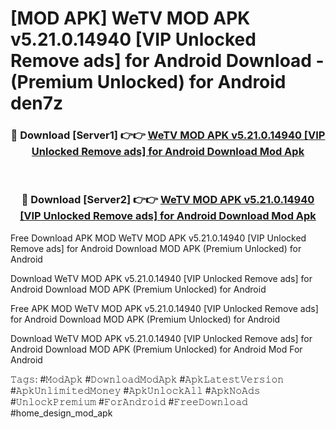 # [MOD APK] WeTV MOD APK v5.21.0.14940 [VIP Unlocked Remove ads] for Android Download - (Premium Unlocked) for Android den7z



<div align="center">
<h3>🔴 Download [Server1] 👉👉 <a href="https://momento.my/?title=WeTV_MOD_APK_v5.21.0.14940_[VIP_Unlocked_Remove_ads]_for_Android_Download">WeTV MOD APK v5.21.0.14940 [VIP Unlocked Remove ads] for Android Download Mod Apk</a></h3><br>

<h3>🔴 Download [Server2] 👉👉 <a href="https://momento.my/?title=WeTV_MOD_APK_v5.21.0.14940_[VIP_Unlocked_Remove_ads]_for_Android_Download">WeTV MOD APK v5.21.0.14940 [VIP Unlocked Remove ads] for Android Download Mod Apk</a></h3>
</div>



Free Download APK MOD WeTV MOD APK v5.21.0.14940 [VIP Unlocked Remove ads] for Android Download MOD APK (Premium Unlocked) for Android

Download WeTV MOD APK v5.21.0.14940 [VIP Unlocked Remove ads] for Android Download MOD APK (Premium Unlocked) for Android

Free APK MOD WeTV MOD APK v5.21.0.14940 [VIP Unlocked Remove ads] for Android Download MOD APK (Premium Unlocked) for Android

Download WeTV MOD APK v5.21.0.14940 [VIP Unlocked Remove ads] for Android Download MOD APK (Premium Unlocked) for Android Mod For Android

𝚃𝚊𝚐𝚜: #𝙼𝚘𝚍𝙰𝚙𝚔 #𝙳𝚘𝚠𝚗𝚕𝚘𝚊𝚍𝙼𝚘𝚍𝙰𝚙𝚔 #𝙰𝚙𝚔𝙻𝚊𝚝𝚎𝚜𝚝𝚅𝚎𝚛𝚜𝚒𝚘𝚗 #𝙰𝚙𝚔𝚄𝚗𝚕𝚒𝚖𝚒𝚝𝚎𝚍𝙼𝚘𝚗𝚎𝚢 #𝙰𝚙𝚔𝚄𝚗𝚕𝚘𝚌𝚔𝙰𝚕𝚕 #𝙰𝚙𝚔𝙽𝚘𝙰𝚍𝚜 #𝚄𝚗𝚕𝚘𝚌𝚔𝙿𝚛𝚎𝚖𝚒𝚞𝚖 #𝙵𝚘𝚛𝙰𝚗𝚍𝚛𝚘𝚒𝚍 #𝙵𝚛𝚎𝚎𝙳𝚘𝚠𝚗𝚕𝚘𝚊𝚍 #home_design_mod_apk
